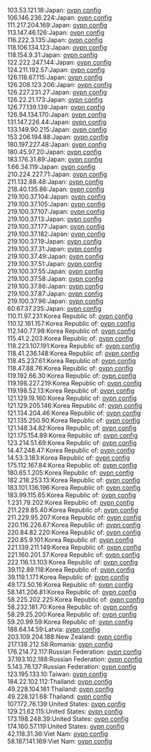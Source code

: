 103.53.121.18:Japan: [ovpn config](vpn/103_53_121_18.ovpn)  
106.146.236.224:Japan: [ovpn config](vpn/106_146_236_224.ovpn)  
111.217.204.169:Japan: [ovpn config](vpn/111_217_204_169.ovpn)  
113.147.46.126:Japan: [ovpn config](vpn/113_147_46_126.ovpn)  
116.222.3.135:Japan: [ovpn config](vpn/116_222_3_135.ovpn)  
118.106.134.123:Japan: [ovpn config](vpn/118_106_134_123.ovpn)  
118.154.9.31:Japan: [ovpn config](vpn/118_154_9_31.ovpn)  
122.222.247.144:Japan: [ovpn config](vpn/122_222_247_144.ovpn)  
124.211.192.57:Japan: [ovpn config](vpn/124_211_192_57.ovpn)  
126.118.67.115:Japan: [ovpn config](vpn/126_118_67_115.ovpn)  
126.208.123.206:Japan: [ovpn config](vpn/126_208_123_206.ovpn)  
126.227.231.27:Japan: [ovpn config](vpn/126_227_231_27.ovpn)  
126.22.21.173:Japan: [ovpn config](vpn/126_22_21_173.ovpn)  
126.77.139.139:Japan: [ovpn config](vpn/126_77_139_139.ovpn)  
126.94.134.170:Japan: [ovpn config](vpn/126_94_134_170.ovpn)  
131.147.226.44:Japan: [ovpn config](vpn/131_147_226_44.ovpn)  
133.149.90.215:Japan: [ovpn config](vpn/133_149_90_215.ovpn)  
153.206.194.88:Japan: [ovpn config](vpn/153_206_194_88.ovpn)  
180.197.227.48:Japan: [ovpn config](vpn/180_197_227_48.ovpn)  
180.45.97.20:Japan: [ovpn config](vpn/180_45_97_20.ovpn)  
183.176.31.89:Japan: [ovpn config](vpn/183_176_31_89.ovpn)  
1.66.34.119:Japan: [ovpn config](vpn/1_66_34_119.ovpn)  
210.224.227.71:Japan: [ovpn config](vpn/210_224_227_71.ovpn)  
211.132.88.48:Japan: [ovpn config](vpn/211_132_88_48.ovpn)  
218.40.135.86:Japan: [ovpn config](vpn/218_40_135_86.ovpn)  
219.100.37.104:Japan: [ovpn config](vpn/219_100_37_104.ovpn)  
219.100.37.105:Japan: [ovpn config](vpn/219_100_37_105.ovpn)  
219.100.37.107:Japan: [ovpn config](vpn/219_100_37_107.ovpn)  
219.100.37.13:Japan: [ovpn config](vpn/219_100_37_13.ovpn)  
219.100.37.177:Japan: [ovpn config](vpn/219_100_37_177.ovpn)  
219.100.37.182:Japan: [ovpn config](vpn/219_100_37_182.ovpn)  
219.100.37.19:Japan: [ovpn config](vpn/219_100_37_19.ovpn)  
219.100.37.31:Japan: [ovpn config](vpn/219_100_37_31.ovpn)  
219.100.37.49:Japan: [ovpn config](vpn/219_100_37_49.ovpn)  
219.100.37.51:Japan: [ovpn config](vpn/219_100_37_51.ovpn)  
219.100.37.55:Japan: [ovpn config](vpn/219_100_37_55.ovpn)  
219.100.37.58:Japan: [ovpn config](vpn/219_100_37_58.ovpn)  
219.100.37.86:Japan: [ovpn config](vpn/219_100_37_86.ovpn)  
219.100.37.87:Japan: [ovpn config](vpn/219_100_37_87.ovpn)  
219.100.37.96:Japan: [ovpn config](vpn/219_100_37_96.ovpn)  
60.67.37.235:Japan: [ovpn config](vpn/60_67_37_235.ovpn)  
110.11.97.231:Korea Republic of: [ovpn config](vpn/110_11_97_231.ovpn)  
110.12.161.157:Korea Republic of: [ovpn config](vpn/110_12_161_157.ovpn)  
112.140.77.98:Korea Republic of: [ovpn config](vpn/112_140_77_98.ovpn)  
115.41.2.203:Korea Republic of: [ovpn config](vpn/115_41_2_203.ovpn)  
118.223.107.191:Korea Republic of: [ovpn config](vpn/118_223_107_191.ovpn)  
118.41.236.148:Korea Republic of: [ovpn config](vpn/118_41_236_148.ovpn)  
118.45.237.61:Korea Republic of: [ovpn config](vpn/118_45_237_61.ovpn)  
118.47.88.76:Korea Republic of: [ovpn config](vpn/118_47_88_76.ovpn)  
119.192.66.30:Korea Republic of: [ovpn config](vpn/119_192_66_30.ovpn)  
119.198.227.219:Korea Republic of: [ovpn config](vpn/119_198_227_219.ovpn)  
119.198.52.13:Korea Republic of: [ovpn config](vpn/119_198_52_13.ovpn)  
121.129.19.160:Korea Republic of: [ovpn config](vpn/121_129_19_160.ovpn)  
121.129.205.146:Korea Republic of: [ovpn config](vpn/121_129_205_146.ovpn)  
121.134.204.46:Korea Republic of: [ovpn config](vpn/121_134_204_46.ovpn)  
121.135.250.90:Korea Republic of: [ovpn config](vpn/121_135_250_90.ovpn)  
121.148.34.82:Korea Republic of: [ovpn config](vpn/121_148_34_82.ovpn)  
121.175.154.89:Korea Republic of: [ovpn config](vpn/121_175_154_89.ovpn)  
123.214.51.69:Korea Republic of: [ovpn config](vpn/123_214_51_69.ovpn)  
14.47.248.47:Korea Republic of: [ovpn config](vpn/14_47_248_47.ovpn)  
14.53.3.183:Korea Republic of: [ovpn config](vpn/14_53_3_183.ovpn)  
175.112.167.84:Korea Republic of: [ovpn config](vpn/175_112_167_84.ovpn)  
180.65.1.205:Korea Republic of: [ovpn config](vpn/180_65_1_205.ovpn)  
182.218.253.13:Korea Republic of: [ovpn config](vpn/182_218_253_13.ovpn)  
183.101.136.196:Korea Republic of: [ovpn config](vpn/183_101_136_196.ovpn)  
183.99.115.65:Korea Republic of: [ovpn config](vpn/183_99_115_65.ovpn)  
1.231.79.202:Korea Republic of: [ovpn config](vpn/1_231_79_202.ovpn)  
211.229.85.40:Korea Republic of: [ovpn config](vpn/211_229_85_40.ovpn)  
211.229.95.207:Korea Republic of: [ovpn config](vpn/211_229_95_207.ovpn)  
220.116.226.67:Korea Republic of: [ovpn config](vpn/220_116_226_67.ovpn)  
220.84.82.220:Korea Republic of: [ovpn config](vpn/220_84_82_220.ovpn)  
220.85.9.101:Korea Republic of: [ovpn config](vpn/220_85_9_101.ovpn)  
221.139.211.149:Korea Republic of: [ovpn config](vpn/221_139_211_149.ovpn)  
221.160.201.37:Korea Republic of: [ovpn config](vpn/221_160_201_37.ovpn)  
222.116.13.103:Korea Republic of: [ovpn config](vpn/222_116_13_103.ovpn)  
39.112.89.118:Korea Republic of: [ovpn config](vpn/39_112_89_118.ovpn)  
39.119.1.171:Korea Republic of: [ovpn config](vpn/39_119_1_171.ovpn)  
49.173.50.16:Korea Republic of: [ovpn config](vpn/49_173_50_16.ovpn)  
58.141.206.81:Korea Republic of: [ovpn config](vpn/58_141_206_81.ovpn)  
58.225.202.225:Korea Republic of: [ovpn config](vpn/58_225_202_225.ovpn)  
58.232.181.70:Korea Republic of: [ovpn config](vpn/58_232_181_70.ovpn)  
58.29.25.200:Korea Republic of: [ovpn config](vpn/58_29_25_200.ovpn)  
59.20.99.59:Korea Republic of: [ovpn config](vpn/59_20_99_59.ovpn)  
188.64.14.59:Latvia: [ovpn config](vpn/188_64_14_59.ovpn)  
203.109.204.188:New Zealand: [ovpn config](vpn/203_109_204_188.ovpn)  
217.138.212.58:Romania: [ovpn config](vpn/217_138_212_58.ovpn)  
176.214.72.117:Russian Federation: [ovpn config](vpn/176_214_72_117.ovpn)  
37.193.102.188:Russian Federation: [ovpn config](vpn/37_193_102_188.ovpn)  
5.143.76.137:Russian Federation: [ovpn config](vpn/5_143_76_137.ovpn)  
123.195.133.10:Taiwan: [ovpn config](vpn/123_195_133_10.ovpn)  
184.22.102.112:Thailand: [ovpn config](vpn/184_22_102_112.ovpn)  
49.228.104.181:Thailand: [ovpn config](vpn/49_228_104_181.ovpn)  
49.228.121.68:Thailand: [ovpn config](vpn/49_228_121_68.ovpn)  
107.172.76.139:United States: [ovpn config](vpn/107_172_76_139.ovpn)  
129.21.62.115:United States: [ovpn config](vpn/129_21_62_115.ovpn)  
173.198.248.39:United States: [ovpn config](vpn/173_198_248_39.ovpn)  
174.160.57.119:United States: [ovpn config](vpn/174_160_57_119.ovpn)  
42.118.31.36:Viet Nam: [ovpn config](vpn/42_118_31_36.ovpn)  
58.187.141.169:Viet Nam: [ovpn config](vpn/58_187_141_169.ovpn)  
